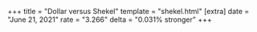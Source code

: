 +++
title = "Dollar versus Shekel"
template = "shekel.html"
[extra]
date = "June 21, 2021"
rate = "3.266"
delta = "0.031% stronger"
+++
